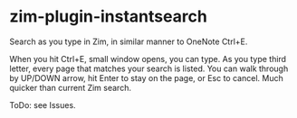 # zim-plugin-instantsearch
Search as you type in Zim, in similar manner to OneNote Ctrl+E.

When you hit Ctrl+E, small window opens, you can type. As you type third letter, every page that matches your search is listed. You can walk through by UP/DOWN arrow, hit Enter to stay on the page, or Esc to cancel.
Much quicker than current Zim search.

ToDo:  see Issues.
